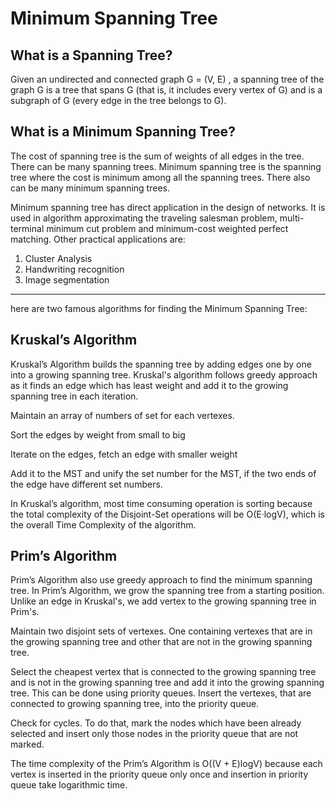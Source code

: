 # Minimum Spanning Tree



## What is a Spanning Tree?

Given an undirected and connected graph G = (V, E) , a spanning tree of the graph G is a tree that spans G (that is, it includes every vertex of G) and is a subgraph of G (every edge in the tree belongs to G).



## What is a Minimum Spanning Tree?

The cost of spanning tree is the sum of weights of all edges in the tree. There can be many spanning trees. Minimum spanning tree is the spanning tree where the cost is minimum among all the spanning trees. There also can be many minimum spanning trees.

Minimum spanning tree has direct application in the design of networks. It is used in algorithm approximating the traveling salesman problem, multi-terminal minimum cut problem and minimum-cost weighted perfect matching. Other practical applications are:

1. Cluster Analysis
2. Handwriting recognition
3. Image segmentation



---

here are two famous algorithms for finding the Minimum Spanning Tree:

## Kruskal’s Algorithm

Kruskal’s Algorithm builds the spanning tree by adding edges one by one into a growing spanning tree. Kruskal's algorithm follows greedy approach as it finds an edge which has least weight and add it to the growing spanning tree  in each iteration.

Maintain an array of numbers of set for each vertexes.

Sort the edges by weight from small to big

Iterate on the edges, fetch an edge with smaller weight

Add it to the MST and unify the set number for the MST, if the two ends of the edge have different set numbers.

In Kruskal’s algorithm, most time consuming operation is sorting because the total complexity of the Disjoint-Set operations will be O(E·logV), which is the overall Time Complexity of the algorithm.




## Prim’s Algorithm

Prim’s Algorithm also use greedy approach to find the minimum spanning tree. In Prim’s Algorithm, we grow the spanning tree from a starting position. Unlike an edge in Kruskal's, we add vertex to the growing spanning tree in Prim's.

Maintain two disjoint sets of vertexes. One containing vertexes that are in the growing spanning tree and other that are not in the growing spanning tree.

Select the cheapest vertex that is connected to the growing spanning tree and is not in the growing spanning tree and add it into the growing spanning tree. This can be done using priority queues. Insert the vertexes, that are connected to growing spanning tree, into the priority queue.

Check for cycles. To do that, mark the nodes which have been already selected and insert only those nodes in the priority queue that are not marked.

The time complexity of the Prim’s Algorithm is O((V + E)logV) because each vertex is inserted in the priority queue only once and insertion in priority queue take logarithmic time.

